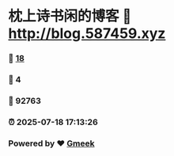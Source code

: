 # 枕上诗书闲的博客 :link: http://blog.587459.xyz 
### :page_facing_up: [18](http://blog.587459.xyz/tag.html) 
### :speech_balloon: 4 
### :hibiscus: 92763 
### :alarm_clock: 2025-07-18 17:13:26 
### Powered by :heart: [Gmeek](https://github.com/Meekdai/Gmeek)
